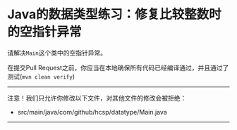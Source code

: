 # Java的数据类型练习：修复比较整数时的空指针异常

请解决`Main`这个类中的空指针异常。

在提交Pull Request之前，你应当在本地确保所有代码已经编译通过，并且通过了测试(`mvn clean verify`)

-----
注意！我们只允许你修改以下文件，对其他文件的修改会被拒绝：
- src/main/java/com/github/hcsp/datatype/Main.java
-----



